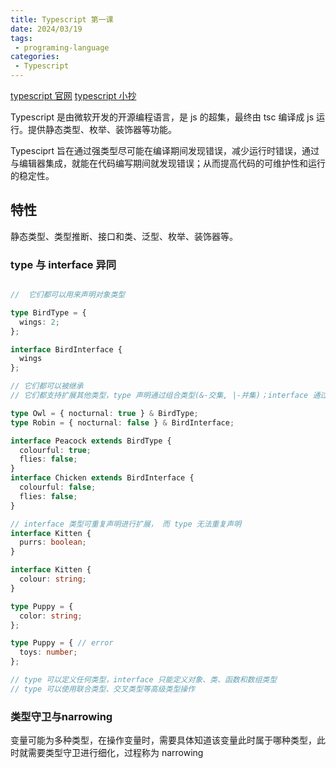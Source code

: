 ```yaml
---
title: Typescript 第一课
date: 2024/03/19
tags:
 - programing-language
categories:
 - Typescript
---
```


[typescript 官网](https://www.typescriptlang.org/)
[typescript 小抄](https://www.typescriptlang.org/cheatsheets)

Typescript 是由微软开发的开源编程语言，是 js 的超集，最终由 tsc 编译成 js 运行。提供静态类型、枚举、装饰器等功能。

Typesciprt 旨在通过强类型尽可能在编译期间发现错误，减少运行时错误，通过与编辑器集成，就能在代码编写期间就发现错误；从而提高代码的可维护性和运行的稳定性。

## 特性
静态类型、类型推断、接口和类、泛型、枚举、装饰器等。

### type 与 interface 异同
```ts

//  它们都可以用来声明对象类型

type BirdType = {
  wings: 2;
};

interface BirdInterface {
  wings
};

// 它们都可以被继承
// 它们都支持扩展其他类型，type 声明通过组合类型(&-交集, |-并集)；interface 通过关键字 extend

type Owl = { nocturnal: true } & BirdType;
type Robin = { nocturnal: false } & BirdInterface;

interface Peacock extends BirdType {
  colourful: true;
  flies: false;
}
interface Chicken extends BirdInterface {
  colourful: false;
  flies: false;
}

// interface 类型可重复声明进行扩展， 而 type 无法重复声明
interface Kitten {
  purrs: boolean;
}

interface Kitten {
  colour: string;
}

type Puppy = {
  color: string;
};

type Puppy = { // error
  toys: number;
};

// type 可以定义任何类型，interface 只能定义对象、类、函数和数组类型
// type 可以使用联合类型、交叉类型等高级类型操作

```


### 类型守卫与narrowing
变量可能为多种类型，在操作变量时，需要具体知道该变量此时属于哪种类型，此时就需要类型守卫进行细化，过程称为 narrowing